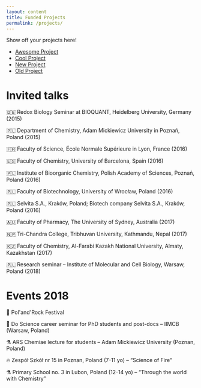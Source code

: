 ```yaml
---
layout: content
title: Funded Projects
permalink: /projects/
---
```


Show off your projects here!
- [Awesome Project]()
- [Cool Project]()
- [New Project]()
- [Old Project]()

# Invited talks
🇩🇪 Redox Biology Seminar at BIOQUANT, Heidelberg University, Germany (2015)

🇵🇱 Department of Chemistry, Adam Mickiewicz University in Poznań, Poland (2015)

🇫🇷 Faculty of Science, École Normale Supérieure in Lyon, France (2016)

🇪🇸 Faculty of Chemistry, University of Barcelona, Spain (2016)

🇵🇱 Institute of Bioorganic Chemistry, Polish Academy of Sciences, Poznań, Poland (2016)

🇵🇱 Faculty of Biotechnology, University of Wrocław, Poland (2016)

🇵🇱 Selvita S.A., Kraków, Poland; Biotech company Selvita S.A., Kraków, Poland (2016)

🇦🇺 Faculty of Pharmacy, The University of Sydney, Australia (2017)

🇳🇵 Tri-Chandra College, Tribhuvan University, Kathmandu, Nepal (2017)

🇰🇿 Faculty of Chemistry, Al-Farabi Kazakh National University, Almaty, Kazakhstan (2017)

🇵🇱 Research seminar – Institute of Molecular and Cell Biology, Warsaw, Poland (2018)

# Events 2018
🎸 Pol'and'Rock Festival 

🚀 Do Science career seminar for PhD students and post-docs – IIMCB (Warsaw, Poland)

⚗️ ARS Chemiae lecture for students – Adam Mickiewicz University  (Poznan, Poland)

🔥 Zespół Szkół nr 15 in Poznan, Poland (7-11 yo) – “Science of Fire“

⚗️ Primary School no. 3 in Lubon, Poland (12-14 yo) – “Through the world with Chemistry”




